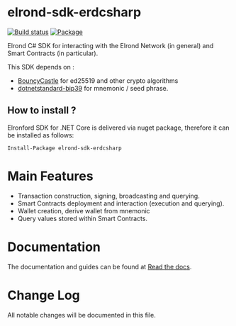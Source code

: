# elrond-sdk-erdcsharp
[![Build status](https://github.com/ElrondNetwork/elrond-sdk-erdcsharp/actions/workflows/dotnet.yml/badge.svg)](https://github.com/ElrondNetwork/elrond-sdk-erdcsharp/actions/workflows/dotnet.yml)  [![Package](https://img.shields.io/nuget/v/elrond-sdk-erdcsharp)](https://www.nuget.org/packages/elrond-sdk-erdcsharp/)

Elrond C# SDK for interacting with the Elrond Network (in general) and Smart Contracts (in particular).

This SDK depends on : 
* [BouncyCastle](https://www.nuget.org/packages/Portable.BouncyCastle/) for ed25519 and other crypto algorithms
* [dotnetstandard-bip39](https://github.com/elucidsoft/dotnetstandard-bip39) for mnemonic / seed phrase.

## How to install ? 

Elronford SDK for .NET Core is delivered via nuget package, therefore it can be installed as follows:

`Install-Package elrond-sdk-erdcsharp`

# Main Features
* Transaction construction, signing, broadcasting and querying.
* Smart Contracts deployment and interaction (execution and querying).
* Wallet creation, derive wallet from mnemonic
* Query values stored within Smart Contracts.

# Documentation
The documentation and guides can be found at [Read the docs](./docs/index.md).

# Change Log
All notable changes will be documented in this file.